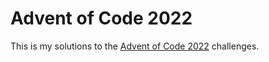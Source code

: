 # Advent of Code 2022

This is my solutions to the [Advent of Code 2022](https://adventofcode.com/2022) challenges.
